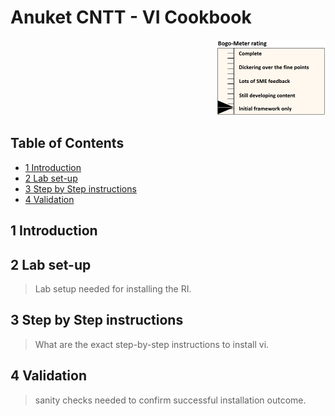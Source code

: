 # Anuket CNTT - VI Cookbook

<p align="right"><img src="../figures/bogo_ifo.png" alt="scope" title="Scope" width="35%"/></p>

## Table of Contents
* [1 Introduction](#1)
* [2 Lab set-up](#2)
* [3 Step by Step instructions](#3)
* [4 Validation](#4)

<a name="1"></a>
## 1 Introduction

<a name="2"></a>
## 2 Lab set-up
> Lab setup needed for installing the RI.

<a name="3"></a>
## 3 Step by Step instructions
> What are the exact step-by-step instructions to install vi.

<a name="4"></a>
## 4 Validation
> sanity checks needed to confirm successful installation outcome.